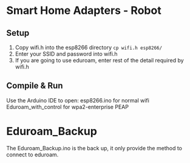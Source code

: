# Smart Home Adapters - Robot

## Setup 

1. Copy wifi.h into the esp8266 directory `cp wifi.h esp8266/`
2. Enter your SSID and password into wifi.h
3. If you are going to use eduroam, enter rest of the detail required by wifi.h

## Compile & Run

Use the Arduino IDE to open:
esp8266.ino for normal wifi
Eduroam_with_control for wpa2-enterprise PEAP

# Eduroam_Backup

The Eduroam_Backup.ino is the back up, it only provide the method to connect to eduroam.
